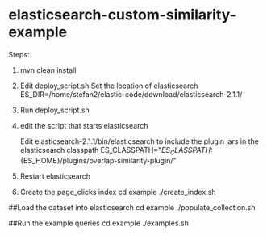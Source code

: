 # elasticsearch-custom-similarity-example

Steps:

1. mvn clean install

2. Edit deploy_script.sh
    Set the location of elasticsearch
    ES_DIR=/home/stefan2/elastic-code/download/elasticsearch-2.1.1/

3. Run deploy_script.sh

4. edit the script that starts elasticsearch

    Edit elasticsearch-2.1.1/bin/elasticsearch to include the plugin jars in the elasticsearch classpath
    ES_CLASSPATH="$ES_CLASSPATH:${ES_HOME}/plugins/overlap-similarity-plugin/"

5. Restart elasticsearch

6. Create the page_clicks index
   cd example
   ./create_index.sh

##Load the dataset into elasticsearch
cd example
./populate_collection.sh

##Run the example queries
cd example
./examples.sh
